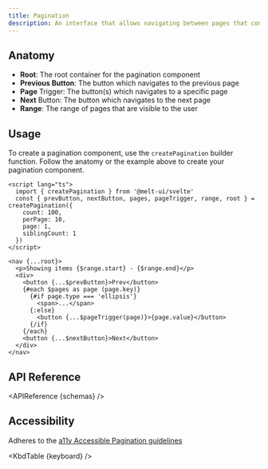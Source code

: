 ```yaml
---
title: Pagination
description: An interface that allows navigating between pages that contain split entries.
---
```


<script>
    import { APIReference, KbdTable } from '$docs/components'
    export let schemas
    export let keyboard
</script>

## Anatomy

- **Root**: The root container for the pagination component
- **Previous Button**: The button which navigates to the previous page
- **Page** Trigger: The button(s) which navigates to a specific page
- **Next** Button: The button which navigates to the next page
- **Range**: The range of pages that are visible to the user

## Usage

To create a pagination component, use the `createPagination` builder function. Follow the anatomy or
the example above to create your pagination component.

```svelte
<script lang="ts">
  import { createPagination } from '@melt-ui/svelte'
  const { prevButton, nextButton, pages, pageTrigger, range, root } = createPagination({
    count: 100,
    perPage: 10,
    page: 1,
    siblingCount: 1
  })
</script>

<nav {...root}>
  <p>Showing items {$range.start} - {$range.end}</p>
  <div>
    <button {...$prevButton}>Prev</button>
    {#each $pages as page (page.key)}
      {#if page.type === 'ellipsis'}
        <span>...</span>
      {:else}
        <button {...$pageTrigger(page)}>{page.value}</button>
      {/if}
    {/each}
    <button {...$nextButton}>Next</button>
  </div>
</nav>
```

## API Reference

<APIReference {schemas} />

## Accessibility

Adheres to the
[a11y Accessible Pagination guidelines](https://www.a11ymatters.com/pattern/pagination/)

<KbdTable {keyboard} />
